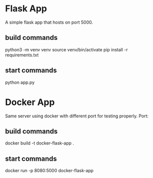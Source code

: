# Flask App

A simple flask app that hosts on port 5000.

## build commands 
python3 -m venv venv
source venv/bin/activate
pip install -r requirements.txt


## start commands
python app.py


# Docker App

Same server using docker with different port for testing properly. Port: 

## build commands 
docker build -t docker-flask-app .

## start commands
docker run -p 8080:5000 docker-flask-app
